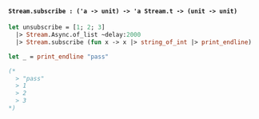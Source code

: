 #### `Stream.subscribe : ('a -> unit) -> 'a Stream.t -> (unit -> unit)`

```ocaml
let unsubscribe = [1; 2; 3]
  |> Stream.Async.of_list ~delay:2000
  |> Stream.subscribe (fun x -> x |> string_of_int |> print_endline)

let _ = print_endline "pass"

(*
  > "pass"
  > 1
  > 2
  > 3
*)
```